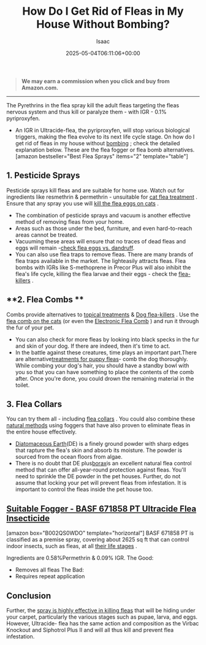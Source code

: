 ﻿---
author: Isaac
layout: post
title: How Do I Get Rid of Fleas in My House Without Bombing?
date: '2025-05-04T06:11:06+00:00'
categories:
- Fleas
- Guide
tags: []
slug: /how-do-i-get-rid-of-fleas-in-my-house-without-bombing/
lastmod: 2025-05-07T12:21:27+03:00
---
> **We may earn a commission when you click and buy from Amazon.com.**
>

---
The Pyrethrins in the flea spray kill the adult fleas targeting the fleas nervous system and thus kill or paralyze them - with IGR - 0.1% pyriproxyfen.
- An IGR in Ultracide-flea, the pyriproxyfen, will stop various biological triggers, making the flea evolve to its next life cycle stage.
On how do I get rid of fleas in my house without
[bombing](https://pestpolicy.com/best-fogger-for-fleas/)
; check the detailed explanation below. These are the flea fogger or flea bomb alternatives.
[amazon bestseller="Best Flea Sprays" items="2" template="table"]
## **1. Pesticide Sprays**
Pesticide sprays kill fleas and are suitable for home use. Watch out for ingredients like resmethrin & permethrin - unsuitable for
[cat flea treatment](https://pestpolicy.com/best-flea-treatment-for-cats/)
. Ensure that any spray you use will
[kill the flea eggs on cats](https://pestpolicy.com/how-to-get-rid-of-flea-eggs-on-cats/)
.
- The combination of pesticide sprays and vacuum is another effective method of removing fleas from your home.
- Areas such as those under the bed, furniture, and even hard-to-reach areas cannot be treated.
- Vacuuming these areas will ensure that no traces of dead fleas and eggs will remain -[check flea eggs vs. dandruff](https://pestpolicy.com/flea-eggs-vs-dandruff/).
- You can also use flea traps to remove fleas. There are many brands of flea traps available in the market. The lighteasily attracts fleas.
Flea bombs with IGRs like S-methoprene in Precor Plus will also inhibit the flea's life cycle, killing the flea larvae and their eggs - check the
[flea-killers](https://pestpolicy.com/best-flea-treatment-for-kittens/)
.
## **2. Flea Combs **
Combs provide alternatives to
[topical treatments](https://pestpolicy.com/best-flea-treatment-for-cats/)
&
[Dog flea-killers](https://pestpolicy.com/best-flea-shampoo-for-dogs/)
. Use the
[flea comb on the cats](https://pestpolicy.com/best-flea-comb-for-cats/)
(or even the
[Electronic Flea Comb](https://pestpolicy.com/best-electronic-flea-comb/)
) and run it through the fur of your pet.
- You can also check for more fleas by looking into black specks in the fur and skin of your dog. If there are indeed, then it's time to act.
- In the battle against these creatures, time plays an important part.There are alternative[treatments for puppy fleas](https://pestpolicy.com/best-flea-treatment-for-puppies/)- comb the dog thoroughly.
While combing your dog's hair, you should have a standby bowl with you so that you can have something to place the contents of the comb after. Once you're done, you could drown the remaining material in the toilet.
## **3. Flea Collars**
You can try them all - including
[flea collars](https://pestpolicy.com/best-flea-collar-for-cats/)
.
You could also combine these
[natural methods](https://pestpolicy.com/does-apple-cider-vinegar-kill-fleas/)
using foggers that have also proven to eliminate fleas in the entire house effectively.
- [Diatomaceous Earth](https://pestpolicy.com/diatomaceous-earth-for-fleas-on-dogs/)(DE) is a finely ground powder with sharp edges that rapture the flea's skin and absorb its moisture. The powder is sourced from the ocean floors from algae.
- There is no doubt that DE plus[borax](https://pestpolicy.com/borax-flea-killer/)is an excellent natural flea control method that can offer all-year-round protection against fleas.
You'll need to sprinkle the DE powder in the pet houses. Further, do not assume that locking your pet will prevent fleas from infestation. It is important to control the fleas inside the pet house too.
## [Suitable Fogger - BASF 671858 PT Ultracide Flea Insecticide](https://www.amazon.com/dp/B002QS0WDO/?tag=p-policy-20)
[amazon box="B002QS0WDO" template="horizontal"]
BASF 671858 PT is classified as a premise spray, covering about 2625 sq ft that can control indoor insects, such as fleas, at all
[their life stages](https://pestpolicy.com/how-big-are-bed-bugs/)
.

Ingredients are 0.58%Permethrin & 0.09% IGR.
The Good:
- Removes all fleas
The Bad:
- Requires repeat application
## Conclusion
Further, the
[spray is highly effective in killing fleas](https://pestpolicy.com/best-flea-spray-for-home/)
that will be hiding under your carpet, particularly the various stages such as pupae, larva, and eggs.
However, Ultracide-
flea
has the same action and composition as the Virbac Knockout and Siphotrol Plus II and will all thus kill and prevent flea infestation.
